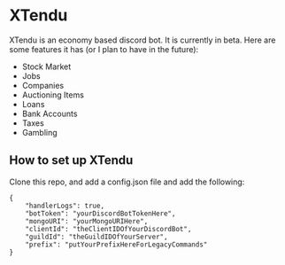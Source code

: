 # XTendu

XTendu is an economy based discord bot. It is currently in beta.
Here are some features it has (or I plan to have in the future):

- Stock Market
- Jobs
- Companies
- Auctioning Items
- Loans
- Bank Accounts
- Taxes
- Gambling

## How to set up XTendu

Clone this repo, and add a config.json file and add the following:
```
{
	"handlerLogs": true,
	"botToken": "yourDiscordBotTokenHere",
	"mongoURI": "yourMongoURIHere",
	"clientId": "theClientIDOfYourDiscordBot",
	"guildId": "theGuildIDOfYourServer",
	"prefix": "putYourPrefixHereForLegacyCommands"
}
```
